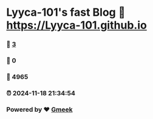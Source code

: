 # Lyyca-101's fast Blog :link: https://Lyyca-101.github.io 
### :page_facing_up: [3](https://Lyyca-101.github.io/tag.html) 
### :speech_balloon: 0 
### :hibiscus: 4965 
### :alarm_clock: 2024-11-18 21:34:54 
### Powered by :heart: [Gmeek](https://github.com/Meekdai/Gmeek)
